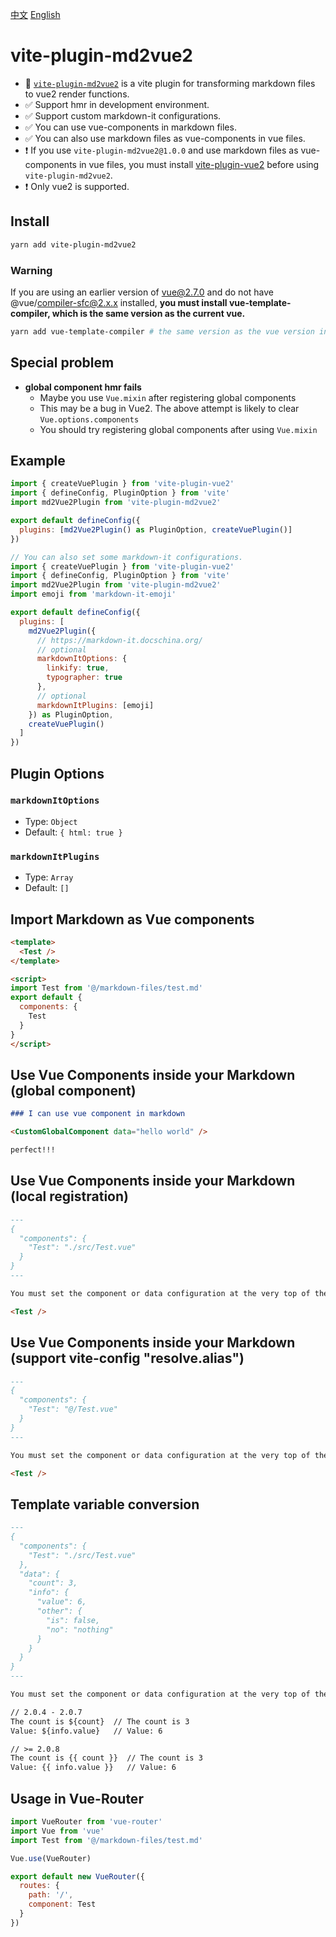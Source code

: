 [中文](https://github.com/LiangQuanQing/vite-plugin-md2vue2/blob/main/readme_cn.md)
[English](https://github.com/LiangQuanQing/vite-plugin-md2vue2/blob/main/readme.md)

# vite-plugin-md2vue2

- 🌟 [`vite-plugin-md2vue2`](https://www.npmjs.com/package/vite-plugin-md2vue2) is a vite plugin for transforming markdown files to vue2 render functions.
- ✅ Support hmr in development environment.
- ✅ Support custom markdown-it configurations.
- ✅ You can use vue-components in markdown files.
- ✅ You can also use markdown files as vue-components in vue files.
- ❗ If you use `vite-plugin-md2vue2@1.0.0` and use markdown files as vue-components in vue files, you must install [vite-plugin-vue2](https://github.com/underfin/vite-plugin-vue2) before using `vite-plugin-md2vue2`.
- ❗ Only vue2 is supported. 

## Install

```bash
yarn add vite-plugin-md2vue2
```

### Warning

If you are using an earlier version of vue@2.7.0 and do not have @vue/compiler-sfc@2.x.x installed, **you must install vue-template-compiler, which is the same version as the current vue.**

```bash
yarn add vue-template-compiler # the same version as the vue version in your project
```

## Special problem

- **global component hmr fails**
  - Maybe you use `Vue.mixin` after registering global components
  - This may be a bug in Vue2. The above attempt is likely to clear `Vue.options.components`
  - You should try registering global components after using `Vue.mixin`


## Example
```js
import { createVuePlugin } from 'vite-plugin-vue2'
import { defineConfig, PluginOption } from 'vite'
import md2Vue2Plugin from 'vite-plugin-md2vue2'

export default defineConfig({
  plugins: [md2Vue2Plugin() as PluginOption, createVuePlugin()]
})
```

```js
// You can also set some markdown-it configurations.
import { createVuePlugin } from 'vite-plugin-vue2'
import { defineConfig, PluginOption } from 'vite'
import md2Vue2Plugin from 'vite-plugin-md2vue2'
import emoji from 'markdown-it-emoji'

export default defineConfig({
  plugins: [
    md2Vue2Plugin({
      // https://markdown-it.docschina.org/
      // optional
      markdownItOptions: {
        linkify: true,
        typographer: true
      },
      // optional
      markdownItPlugins: [emoji]
    }) as PluginOption,
    createVuePlugin()
  ]
})
```

## Plugin Options
### `markdownItOptions`
  - Type: `Object`
  - Default: `{ html: true }`
### `markdownItPlugins`
  - Type: `Array`
  - Default: `[]`


## Import Markdown as Vue components

```html
<template>
  <Test />
</template>

<script>
import Test from '@/markdown-files/test.md'
export default {
  components: {
    Test
  }
}
</script>
```

## Use Vue Components inside your Markdown (global component)

```md
### I can use vue component in markdown

<CustomGlobalComponent data="hello world" />

perfect!!!
```

## Use Vue Components inside your Markdown (local registration)

```md
---
{
  "components": {
    "Test": "./src/Test.vue"
  }
}
---

You must set the component or data configuration at the very top of the md file.

<Test />
```

## Use Vue Components inside your Markdown (support vite-config "resolve.alias")

```md
---
{
  "components": {
    "Test": "@/Test.vue"
  }
}
---

You must set the component or data configuration at the very top of the md file.

<Test />
```

## Template variable conversion

```md
---
{
  "components": {
    "Test": "./src/Test.vue"
  },
  "data": {
    "count": 3,
    "info": {
      "value": 6,
      "other": {
        "is": false,
        "no": "nothing"
      }
    }
  }
}
---

You must set the component or data configuration at the very top of the md file.

// 2.0.4 - 2.0.7
The count is ${count}  // The count is 3
Value: ${info.value}   // Value: 6

// >= 2.0.8
The count is {{ count }}  // The count is 3
Value: {{ info.value }}   // Value: 6
```

## Usage in Vue-Router

```js
import VueRouter from 'vue-router'
import Vue from 'vue'
import Test from '@/markdown-files/test.md'

Vue.use(VueRouter)

export default new VueRouter({
  routes: {
    path: '/',
    component: Test
  }
})
```
